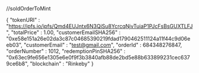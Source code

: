 //soldOrderToMint

{ "tokenURI" : "https://ipfs.io/ipfs/Qmd4EUJntx6N3QiSu8YcrcqNjvTuiaP1PJcFsBsGUXTLFJ", "totalPrice" : 1.00, "customerEmailSHA256" : "0xe58e151a26e02da3c87c04685390219fdad1790462511124a11f44c9d06eeb03", "customerEmail" : "test@gmail.com", "orderId" : 684348276847, "orderNumber" : 1012, "redemptionPinSHA256" : "0x63ec9fe656e1305e6e0f9f3b3840afb88de2bd5e88b633899231cec6379ce6b8",  "blockchain" : "Rinkeby" }